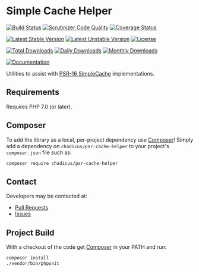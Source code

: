 # Simple Cache Helper

[![Build Status](https://travis-ci.org/chadicus/psr-cache-helper.svg?branch=master)](https://travis-ci.org/chadicus/psr-cache-helper)
[![Scrutinizer Code Quality](https://scrutinizer-ci.com/g/chadicus/psr-cache-helper/badges/quality-score.png?b=master)](https://scrutinizer-ci.com/g/chadicus/psr-cache-helper/?branch=master)
[![Coverage Status](https://coveralls.io/repos/github/chadicus/psr-cache-helper/badge.svg?branch=master)](https://coveralls.io/github/chadicus/psr-cache-helper?branch=master)

[![Latest Stable Version](https://poser.pugx.org/chadicus/psr-cache-helper/v/stable)](https://packagist.org/packages/chadicus/psr-cache-helper)
[![Latest Unstable Version](https://poser.pugx.org/chadicus/psr-cache-helper/v/unstable)](https://packagist.org/packages/chadicus/psr-cache-helper)
[![License](https://poser.pugx.org/chadicus/psr-cache-helper/license)](https://packagist.org/packages/chadicus/psr-cache-helper)

[![Total Downloads](https://poser.pugx.org/chadicus/psr-cache-helper/downloads)](https://packagist.org/packages/chadicus/psr-cache-helper)
[![Daily Downloads](https://poser.pugx.org/chadicus/psr-cache-helper/d/daily)](https://packagist.org/packages/chadicus/psr-cache-helper)
[![Monthly Downloads](https://poser.pugx.org/chadicus/psr-cache-helper/d/monthly)](https://packagist.org/packages/chadicus/psr-cache-helper)

[![Documentation](https://img.shields.io/badge/reference-phpdoc-blue.svg?style=flat)](http://pholiophp.org/chadicus/psr-cache-helper)

Utilities to assist with [PSR-16 SimpleCache](http://www.php-fig.org/psr/psr-16/) implementations.

## Requirements

Requires PHP 7.0 (or later).

## Composer
To add the library as a local, per-project dependency use [Composer](http://getcomposer.org)! Simply add a dependency on `chadicus/psr-cache-helper` to your project's `composer.json` file such as:

```sh
composer require chadicus/psr-cache-helper
```

## Contact
Developers may be contacted at:

 * [Pull Requests](https://github.com/chadicus/psr-cache-helper/pulls)
 * [Issues](https://github.com/chadicus/psr-cache-helper/issues)

## Project Build
With a checkout of the code get [Composer](http://getcomposer.org) in your PATH and run:

```sh
composer install
./vendor/bin/phpunit
```
